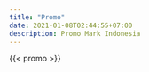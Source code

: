 ```yaml
---
title: "Promo"
date: 2021-01-08T02:44:55+07:00
description: Promo Mark Indonesia
---
```


{{< promo >}}